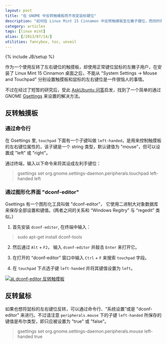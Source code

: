 ```yaml
---
layout: post
title: "在 GNOME 中反转触摸板而不改变鼠标键位"
description: "如何在 Linux Mint 15 Cinnamon 中反转触摸板至左撇子键位，而同时保持正常鼠标键位。此文理论上也应对所有使用 GNOME 的 Ubuntu 系统有效。"
category: articles
tags: [linux mint]
alias: [/2013/07/14/]
utilities: fancybox, toc, unveil
---
```

{% include JB/setup %}

作为一个使用反转了左右键位的触摸板，却使用正常键位鼠标的左撇子用户，在安装了 Linux Mint 15 Cinnamon 桌面之后，不能从 "System Settings -> Mouse and Touchpad" 分别设置触摸板和鼠标的左右键位是一件很恼人的事情。

不过在经过了短暂的研究后，受此 [AskUbuntu 问答](http://askubuntu.com/questions/83590/how-do-i-disable-the-touchpad-using-the-upper-left-corner-on-an-hp-pavilion-dv6)启发，找到了一个简单的通过 GNOME [Gsettings](https://developer.gnome.org/gio/2.34/GSettings.html) 来设置的解决方法。

<div id="toc"></div>

## <a id="invert-touchpad"></a>反转触摸板

### <a id="using-cli"></a>通过命令行

在 Gsettings 里, `touchpad` 下面有一个子键叫做 `left-handed`，是用来控制触摸板的左右键位属性的，该子键是一个 string 类型，默认键值为 "mouse"，但可以设置成 "left" 或 "right"。

通过终端，输入以下命令来将其设成左利手键位：

> gsettings set org.gnome.settings-daemon.peripherals.touchpad left-handed left

### <a id="using-gui"></a>通过图形化界面 "dconf-editor"

Gsettings 有一个图形化工具叫做 "dconf-editor"，
它使用二进制大对象数据库来保存全部设置和键值。(两者之间的关系和 “Windows Regitry” 与 “regedit” 类似。)

1. 首先安装 `dconf-editor`, 在终端中输入：
> sudo apt-get install dconf-tools

2. 然后通过 `Alt` + `F2`， 输入 `dconf-editor` 并敲击 `Enter` 来打开它。

3. 在打开的 “dconf-editor” 窗口中输入 `Ctrl` + `F` 来搜索 `touchpad` 字段。

4. 在 `touchpad` 下点选子键 `left-handed` 并将其键值设置为 `left`。

<a class="post-image" href="/assets/images/posts/2013-07-14-dconf-editor-periperals-touchpad.png" title="从 dconf-editor 反转触摸板">
	<img itemprop="image" data-src="/assets/images/posts/2013-07-14-dconf-editor-periperals-touchpad.png" src="/assets/js/unveil/loader.gif" alt="从 dconf-editor 反转触摸板" />
</a>

## <a id="invert-mouse"></a>反转鼠标

如果也想将鼠标的左右键位反转，可以通过命令行、“系统设置”或是 "dconf-editor" 来进行。不过请注意 `peripherals.mouse` 下的子键 `left-handed` 所保存的键值是布尔类型，即只应被设置为 "true" 或 "false"。 

> gsettings set org.gnome.settings-daemon.peripherals.mouse left-handed true
